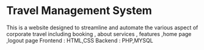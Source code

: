 # Travel Management System
This is a website designed to streamline and automate the various aspect of corporate travel including booking , about services ,  features ,home page ,logout page 
Frontend : HTML,CSS
Backend  : PHP,MYSQL
